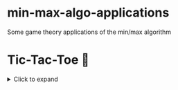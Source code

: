 
# min-max-algo-applications<br>
Some game theory applications of the min/max algorithm<br>

# Tic-Tac-Toe 💢<br>
<details><br>
  <summary> Click to expand</summary><br>
  
  Welcome to the **Nightfall Tic-Tac-Toe** project! This implementation of the classic Tic-Tac-Toe game features a unique nightfall theme and utilizes the Minimax algorithm with alpha-beta pruning to create a challenging AI opponent.<br>
  
  ## Features<br>
  
  - **Nightfall Theme**: Enjoy a visually appealing nightfall theme that enhances the gaming experience.<br>
  - **AI Difficulty Selection**: Use the scroll bar to choose the difficulty level of the AI bot. Adjust the maximum depth of the Minimax algorithm to make the game more or less challenging.<br>
  - **Game Statistics Layer**: View essential game statistics, including explored nodes, to understand the AI's decision-making process.<br>
  
  ## Game Mechanics<br>
  
  This implementation utilizes the **Minimax algorithm** with **alpha-beta pruning** to optimize decision-making for the AI player. The AI evaluates potential moves based on the current game state and chooses the best possible outcome, providing an engaging challenge for players.<br>
  
  ## Screenshots & GIFs<br>
  
  Below are images and GIFs showcasing the gameplay:<br>
  
  ### Game Screenshot<br>
  
  ![Game Screenshot](path/to/your/screenshot.png)<br>
  
  ### Gameplay GIF<br>
  
  ![Gameplay GIF](path/to/your/gameplay.gif)<br>
  
  ## Installation<br>
  
  To run this project locally, follow these steps:<br>

  1. **Clone the repository**:<br>
     ```bash<br>
     git clone https://github.com/yourusername/nightfall-tictactoe.git
     ```
  2. **Run html**<br>  

  ## 🥇: Some details of Mini-Max algo for this use case<br>
  <details><br>
  <summary>Click to expand</summary><br>
  
  # How the Minimax Algorithm Works<br>
  
  The **Minimax algorithm** is a recursive decision-making algorithm used in game theory and artificial intelligence for two-player games, like Tic-Tac-Toe. It provides a systematic way to evaluate the possible moves in a game and predict the outcomes based on optimal play by both players. Here’s how it works:<br>
  
  ### Basic Concept<br>
  
  1. **Game Tree**: The algorithm constructs a game tree that represents all possible moves from the current game state. Each node in the tree corresponds to a game state, with branches representing possible moves.<br>
  
  2. **Maximizing and Minimizing Players**: The player who is about to make a move (let's call them **Max**) tries to maximize their chances of winning, while the opponent (**Min**) attempts to minimize Max’s chances. The algorithm evaluates these moves by assigning a score to each terminal node (win, lose, or draw).<br>
  
  3. **Score Assignment**:<br>
     - **Win for Max**: +1<br>
     - **Win for Min**: -1<br>
     - **Draw**: 0<br>
  
  ### Minimax Process<br>
  
  1. **Recursive Evaluation**: Starting from the current game state, the algorithm recursively explores all possible moves. For each possible move, it generates a new game state and calls itself again to evaluate that state.<br>
  
  2. **Backtracking**: Once it reaches terminal nodes (where the game ends), it backtracks and assigns scores to each node based on the scores of its children:<br>
     - If it's Max's turn, it selects the child node with the maximum score.<br>
     - If it's Min's turn, it selects the child node with the minimum score.<br>
  
  ### Alpha-Beta Pruning<br>
  
  **Alpha-beta pruning** is an optimization technique used to reduce the number of nodes that the Minimax algorithm needs to evaluate, improving its efficiency:<br>
  
  - **Alpha**: The best score that the maximizer (Max) currently can guarantee at that level or above.<br>
  - **Beta**: The best score that the minimizer (Min) currently can guarantee at that level or above.<br>
  
  ### Pruning Process<br>
  
  1. As the algorithm explores the game tree, it keeps track of the alpha and beta values.<br>
  2. If it finds a node that cannot possibly influence the final decision (i.e., a situation where Max can guarantee a better score than what Min can guarantee), it "prunes" that branch of the tree and does not evaluate it further. This helps in skipping unnecessary computations.<br>
  
  ### Conclusion<br>
  
  By utilizing the Minimax algorithm with alpha-beta pruning, the Nightfall Tic-Tac-Toe game achieves a highly efficient and competitive AI opponent, making it an engaging experience for players. The AI evaluates moves strategically, ensuring that players face a significant challenge while enjoying the game.<br>
  
  </details><br>

</details><br>

